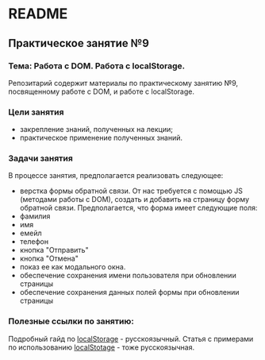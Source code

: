 # README

## Практическое занятие №9

### Тема: Работа с DOM. Работа с localStorage.

Репозитарий содержит материалы по практическому занятию №9, посвященному работе с DOM, и работе с localStorage.

### Цели занятия
- закрепление знаний, полученных на лекции;
- практическое применение полученных знаний.

### Задачи занятия
В процессе занятия, предполагается реализовать следующее:
- верстка формы обратной связи. От нас требуется с помощью JS (методами работы с DOM), создать и добавить на страницу форму обратной связи. Предполагается, что форма имеет следующие поля:
 - фамилия
 - имя
 - емейл
 - телефон
 - кнопка "Отправить"
 - кнопка "Отмена"
- показ ее как модального окна.
- обеспечение сохранения имени пользователя при обновлении страницы
- обеспечение сохранения данных полей формы при обновлении страницы

### Полезные ссылки по занятию:
Подробный гайд по [localStorage](https://learn.javascript.ru/localstorage) - русскоязычный.
Статья с примерами по использованию [localStotage](https://habr.com/ru/articles/496348/) - тоже русскоязычная.